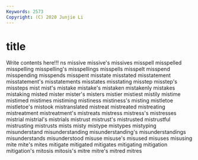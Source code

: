 ```yaml
---
Keywords: 2573
Copyright: (C) 2020 Junjie Li
---
```


# title

Write contents here!!!
ns 
missive 
missive's
missives 
misspell 
misspelled 
misspelling 
misspelling's 
misspellings 
misspells 
misspelt 
misspend 
misspending
misspends 
misspent 
misstate 
misstated 
misstatement 
misstatement's 
misstatements 
misstates 
misstating 
misstep
misstep's 
missteps 
mist 
mist's 
mistake 
mistake's 
mistaken 
mistakenly 
mistakes 
mistaking
misted 
mister 
mister's 
misters 
mistier 
mistiest 
mistily 
mistime 
mistimed 
mistimes
mistiming 
mistiness 
mistiness's 
misting 
mistletoe 
mistletoe's 
mistook 
mistranslated 
mistreat 
mistreated
mistreating 
mistreatment 
mistreatment's 
mistreats 
mistress 
mistress's 
mistresses 
mistrial 
mistrial's 
mistrials
mistrust 
mistrust's 
mistrusted 
mistrustful 
mistrusting 
mistrusts 
mists 
misty 
mistype 
mistypes
mistyping 
misunderstand 
misunderstanding 
misunderstanding's 
misunderstandings 
misunderstands 
misunderstood 
misuse 
misuse's 
misused
misuses 
misusing 
mite 
mite's 
mites 
mitigate 
mitigated 
mitigates 
mitigating 
mitigation
mitigation's 
mitosis 
mitosis's 
mitre 
mitre's 
mitred 
mitres 
